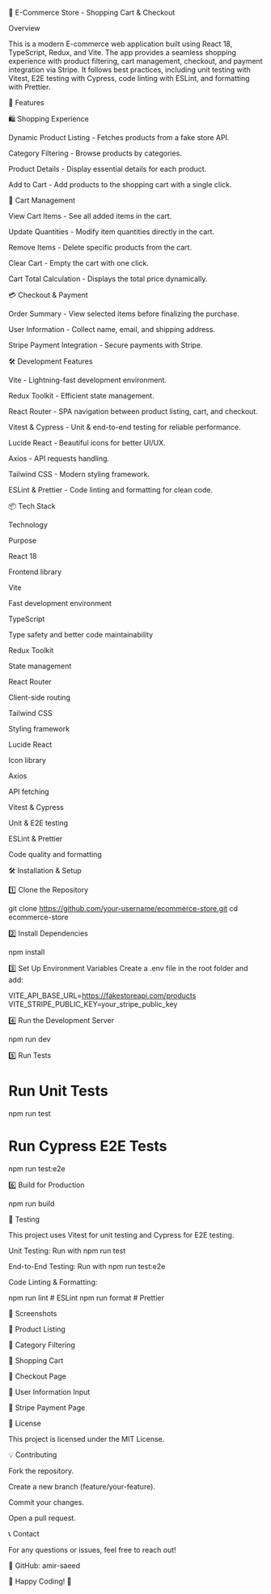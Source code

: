 🛒 E-Commerce Store - Shopping Cart & Checkout

Overview

This is a modern E-commerce web application built using React 18, TypeScript, Redux, and Vite. The app provides a seamless shopping experience with product filtering, cart management, checkout, and payment integration via Stripe. It follows best practices, including unit testing with Vitest, E2E testing with Cypress, code linting with ESLint, and formatting with Prettier.



🚀 Features

🛍️ Shopping Experience

Dynamic Product Listing - Fetches products from a fake store API.

Category Filtering - Browse products by categories.

Product Details - Display essential details for each product.

Add to Cart - Add products to the shopping cart with a single click.

🛒 Cart Management

View Cart Items - See all added items in the cart.

Update Quantities - Modify item quantities directly in the cart.

Remove Items - Delete specific products from the cart.

Clear Cart - Empty the cart with one click.

Cart Total Calculation - Displays the total price dynamically.



💳 Checkout & Payment

Order Summary - View selected items before finalizing the purchase.

User Information - Collect name, email, and shipping address.

Stripe Payment Integration - Secure payments with Stripe.



🛠️ Development Features

Vite - Lightning-fast development environment.

Redux Toolkit - Efficient state management.

React Router - SPA navigation between product listing, cart, and checkout.

Vitest & Cypress - Unit & end-to-end testing for reliable performance.

Lucide React - Beautiful icons for better UI/UX.

Axios - API requests handling.

Tailwind CSS - Modern styling framework.

ESLint & Prettier - Code linting and formatting for clean code.

📦 Tech Stack

Technology

Purpose

React 18

Frontend library

Vite

Fast development environment

TypeScript

Type safety and better code maintainability

Redux Toolkit

State management

React Router

Client-side routing

Tailwind CSS

Styling framework

Lucide React

Icon library

Axios

API fetching

Vitest & Cypress

Unit & E2E testing

ESLint & Prettier

Code quality and formatting

🛠 Installation & Setup

1️⃣ Clone the Repository

 git clone https://github.com/your-username/ecommerce-store.git
 cd ecommerce-store

2️⃣ Install Dependencies

npm install

3️⃣ Set Up Environment Variables
Create a .env file in the root folder and add:

VITE_API_BASE_URL=https://fakestoreapi.com/products
VITE_STRIPE_PUBLIC_KEY=your_stripe_public_key

4️⃣ Run the Development Server

npm run dev

5️⃣ Run Tests

# Run Unit Tests
npm run test

# Run Cypress E2E Tests
npm run test:e2e

6️⃣ Build for Production

npm run build

🧪 Testing

This project uses Vitest for unit testing and Cypress for E2E testing.

Unit Testing: Run with npm run test

End-to-End Testing: Run with npm run test:e2e

Code Linting & Formatting:

npm run lint    # ESLint
npm run format  # Prettier

📸 Screenshots

📌 Product Listing



📌 Category Filtering



📌 Shopping Cart



📌 Checkout Page



📌 User Information Input



📌 Stripe Payment Page



📜 License

This project is licensed under the MIT License.

💡 Contributing

Fork the repository.

Create a new branch (feature/your-feature).

Commit your changes.

Open a pull request.

📞 Contact

For any questions or issues, feel free to reach out!

🐙 GitHub: amir-saeed

🚀 Happy Coding! 🎉